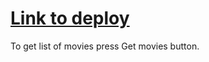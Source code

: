 # [Link to deploy](https://fromarys.github.io/topmovies/)

To get list of movies press Get movies button.
